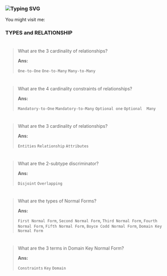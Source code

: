 ### ![Typing SVG](https://readme-typing-svg.herokuapp.com?color=%2349F707&size=30&lines=☣️+Information-;☣️+Management-;☣️+Type+☣️)

You might visit me:

### TYPES and RELATIONSHIP
#
>What are the 3 cardinality of relationships?
>
>**Ans:**
>
>`One-to-One`
>`One-to-Many`
>`Many-to-Many`                
#
>What are the 4 cardinality constraints of relationships?
>
>**Ans:**
>
>`Mandatory-to-One`
>`Mandatory-to-Many`
>`Optional one`
>`Optional  Many` 
#
>What are the 3 cardinality of relationships?
>
>**Ans:**
>
>`Entities`
>`Relationship`
>`Attributes` 
#
>What are the 2-subtype discriminator?
>
>**Ans:**
>
>`Disjoint`
>`Overlapping`
#
>What are the types of Normal Forms?
>
>**Ans:**
>
>`First Normal Form`,
>`Second Normal Form`,
>`Third Normal Form`,
>`Fourth Normal Form`,
>`Fifth Normal Form`,
>`Boyce Codd Normal Form`,
>`Domain Key Normal Form`
#
>What are the 3 terms in Domain Key Normal Form?
>
>**Ans:**
>
>`Constraints`
>`Key`
>`Domain`
#
